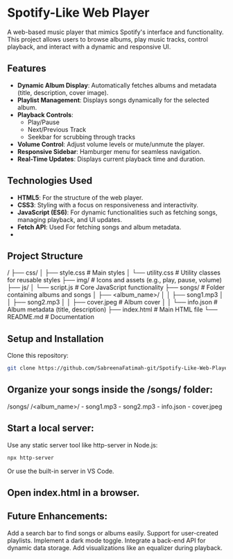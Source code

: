 # Spotify-Like Web Player

A web-based music player that mimics Spotify's interface and functionality. This project allows users to browse albums, play music tracks, control playback, and interact with a dynamic and responsive UI.

## Features

- **Dynamic Album Display**: Automatically fetches albums and metadata (title, description, cover image).
- **Playlist Management**: Displays songs dynamically for the selected album.
- **Playback Controls**:
  - Play/Pause
  - Next/Previous Track
  - Seekbar for scrubbing through tracks
- **Volume Control**: Adjust volume levels or mute/unmute the player.
- **Responsive Sidebar**: Hamburger menu for seamless navigation.
- **Real-Time Updates**: Displays current playback time and duration.


## Technologies Used 

- **HTML5**: For the structure of the web player.
- **CSS3**: Styling with a focus on responsiveness and interactivity.
- **JavaScript (ES6)**: For dynamic functionalities such as fetching songs, managing playback, and UI updates.
- **Fetch API**: Used For fetching songs and album metadata.
- 
## Project Structure

/
├── css/
│   ├── style.css           # Main styles
│   └── utility.css         # Utility classes for reusable styles
├── img/                    # Icons and assets (e.g., play, pause, volume)
├── js/
│   └── script.js           # Core JavaScript functionality
├── songs/                  # Folder containing albums and songs
│   ├── <album_name>/
│   │   ├── song1.mp3
│   │   ├── song2.mp3
│   │   ├── cover.jpeg      # Album cover
│   │   └── info.json       # Album metadata (title, description)
├── index.html              # Main HTML file
└── README.md               # Documentation

## Setup and Installation
Clone this repository:
````bash
git clone https://github.com/SabreenaFatimah-git/Spotify-Like-Web-Player.git
````
## Organize your songs inside the /songs/ folder:

/songs/
    /<album_name>/
        - song1.mp3
        - song2.mp3
        - info.json
        - cover.jpeg
        
## Start a local server:

Use any static server tool like http-server in Node.js:
```bash
npx http-server

```
Or use the built-in server in VS Code.

## Open index.html in a browser.

## Future Enhancements:

Add a search bar to find songs or albums easily.
Support for user-created playlists.
Implement a dark mode toggle.
Integrate a back-end API for dynamic data storage.
Add visualizations like an equalizer during playback.
 
